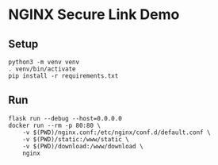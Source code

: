 
# NGINX Secure Link Demo


## Setup

    python3 -m venv venv
    . venv/bin/activate
    pip install -r requirements.txt


## Run 

    flask run --debug --host=0.0.0.0
    docker run --rm -p 80:80 \
        -v $(PWD)/nginx.conf:/etc/nginx/conf.d/default.conf \
        -v $(PWD)/static:/www/static \
        -v $(PWD)/download:/www/download \
        nginx 
